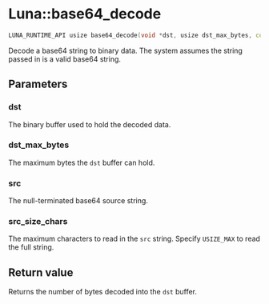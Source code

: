 # Luna::base64_decode

```c++
LUNA_RUNTIME_API usize base64_decode(void *dst, usize dst_max_bytes, const c8 *src, usize src_size_chars=USIZE_MAX)
```

Decode a base64 string to binary data. The system assumes the string passed in is a valid base64 string. 



## Parameters
### dst
The binary buffer used to hold the decoded data. 

### dst_max_bytes
The maximum bytes the `dst` buffer can hold. 

### src
The null-terminated base64 source string. 

### src_size_chars
The maximum characters to read in the `src` string. Specify `USIZE_MAX` to read the full string. 

## Return value
Returns the number of bytes decoded into the `dst` buffer. 

